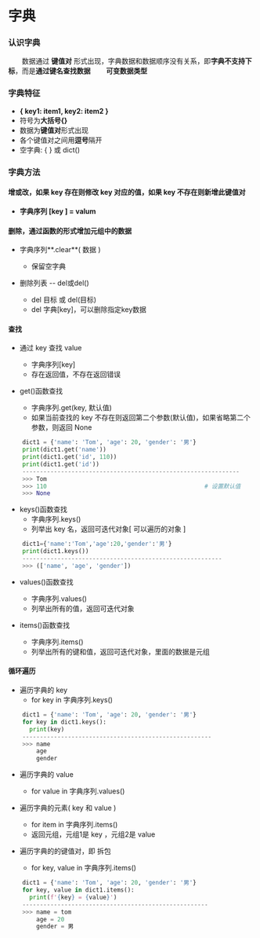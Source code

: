 # 字典
### 认识字典
&emsp;&emsp;数据通过 **键值对** 形式出现，字典数据和数据顺序没有关系，即**字典不支持下标**，而是**通过键名查找数据**
&emsp;&emsp;**可变数据类型**


### 字典特征
*  **{ key1: item1, key2: item2 }**
  *  符号为**大括号{}**
  *  数据为**键值对**形式出现
  *  各个键值对之间用**逗号**隔开
  *  空字典: { } 或 dict()


### 字典方法
#### 增或改，如果 key 存在则修改 key 对应的值，如果 key 不存在则新增此键值对

* **字典序列 [key ] = valum**

#### 删除，通过函数的形式增加元组中的数据

* 字典序列**.clear**( 数据 )
  * 保留空字典
  
  
* 删除列表 -- del或del()
  * del 目标 或 del(目标)
  * del 字典[key]，可以删除指定key数据
  

#### 查找

* 通过 key 查找 value
  * 字典序列[key]
  * 存在返回值，不存在返回错误
  
  
* get()函数查找
  * 字典序列.get(key, 默认值)
  * 如果当前查找的 key 不存在则返回第二个参数(默认值)，如果省略第二个参数，则返回 None
  


```python
    dict1 = {'name': 'Tom', 'age': 20, 'gender': '男'}       
    print(dict1.get('name'))
    print(dict1.get('id', 110))
    print(dict1.get('id')) 
    --------------------------------------------------------------
    >>> Tom 
    >>> 110                                             # 设置默认值
    >>> None

```


* keys()函数查找
  * 字典序列.keys()
  * 列举出 key 名，返回可迭代对象[ 可以遍历的对象 ]
  

```python
    dict1={'name':'Tom','age':20,'gender':'男'}
    print(dict1.keys())
    ---------------------------------------------------------
    >>> (['name', 'age', 'gender'])

```
  

* values()函数查找
  * 字典序列.values()
  * 列举出所有的值，返回可迭代对象
  
  
* items()函数查找
  * 字典序列.items()
  * 列举出所有的键和值，返回可迭代对象，里面的数据是元组


#### 循环遍历
* 遍历字典的 key
  * for key in 字典序列.keys()
  


```python
    dict1 = {'name': 'Tom', 'age': 20, 'gender': '男'} 
    for key in dict1.keys():
      print(key)
    ------------------------------------------------------
    >>> name 
        age
        gender
```

  
* 遍历字典的 value
  * for value in 字典序列.values()
  
  
* 遍历字典的元素( key 和 value )
  * for item in 字典序列.items()
  * 返回元组，元组1是 key ，元组2是 value
  

* 遍历字典的的键值对，即 拆包
  * for key, value in 字典序列.items()
  


```python
    dict1 = {'name': 'Tom', 'age': 20, 'gender': '男'} 
    for key, value in dict1.items():
      print(f'{key} = {value}')
    -----------------------------------------------------
    >>> name = tom
        age = 20
        gender = 男

```






























  
  



